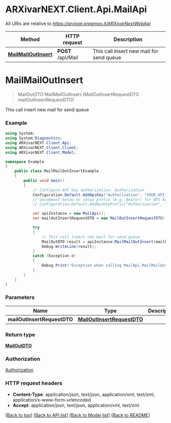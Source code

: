 # ARXivarNEXT.Client.Api.MailApi

All URIs are relative to *https://arxivar.pragmos.it/ARXivarNextWebApi*

Method | HTTP request | Description
------------- | ------------- | -------------
[**MailMailOutInsert**](MailApi.md#mailmailoutinsert) | **POST** /api/Mail | This call insert new mail for send queue


<a name="mailmailoutinsert"></a>
# **MailMailOutInsert**
> MailOutDTO MailMailOutInsert (MailOutInsertRequestDTO mailOutInsertRequestDTO)

This call insert new mail for send queue

### Example
```csharp
using System;
using System.Diagnostics;
using ARXivarNEXT.Client.Api;
using ARXivarNEXT.Client.Client;
using ARXivarNEXT.Client.Model;

namespace Example
{
    public class MailMailOutInsertExample
    {
        public void main()
        {
            // Configure API key authorization: Authorization
            Configuration.Default.AddApiKey("Authorization", "YOUR_API_KEY");
            // Uncomment below to setup prefix (e.g. Bearer) for API key, if needed
            // Configuration.Default.AddApiKeyPrefix("Authorization", "Bearer");

            var apiInstance = new MailApi();
            var mailOutInsertRequestDTO = new MailOutInsertRequestDTO(); // MailOutInsertRequestDTO | 

            try
            {
                // This call insert new mail for send queue
                MailOutDTO result = apiInstance.MailMailOutInsert(mailOutInsertRequestDTO);
                Debug.WriteLine(result);
            }
            catch (Exception e)
            {
                Debug.Print("Exception when calling MailApi.MailMailOutInsert: " + e.Message );
            }
        }
    }
}
```

### Parameters

Name | Type | Description  | Notes
------------- | ------------- | ------------- | -------------
 **mailOutInsertRequestDTO** | [**MailOutInsertRequestDTO**](MailOutInsertRequestDTO.md)|  | 

### Return type

[**MailOutDTO**](MailOutDTO.md)

### Authorization

[Authorization](../README.md#Authorization)

### HTTP request headers

 - **Content-Type**: application/json, text/json, application/xml, text/xml, application/x-www-form-urlencoded
 - **Accept**: application/json, text/json, application/xml, text/xml

[[Back to top]](#) [[Back to API list]](../README.md#documentation-for-api-endpoints) [[Back to Model list]](../README.md#documentation-for-models) [[Back to README]](../README.md)

